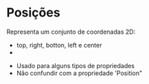# Posições 

<position>

Representa um conjunto de coordenadas 2D:
- top, right, botton, left e center
- 
* Usado para alguns tipos de propriedades
* Não confundir com a propriedade 'Position"